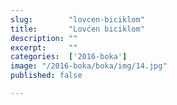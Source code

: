 ```yaml
---
slug:        "lovcen-biciklom"
title:       "Lovćen biciklom"
description: ""
excerpt:     ""
categories:  ['2016-boka']
image: "/2016-boka/boka/img/14.jpg"
published: false

---
```

